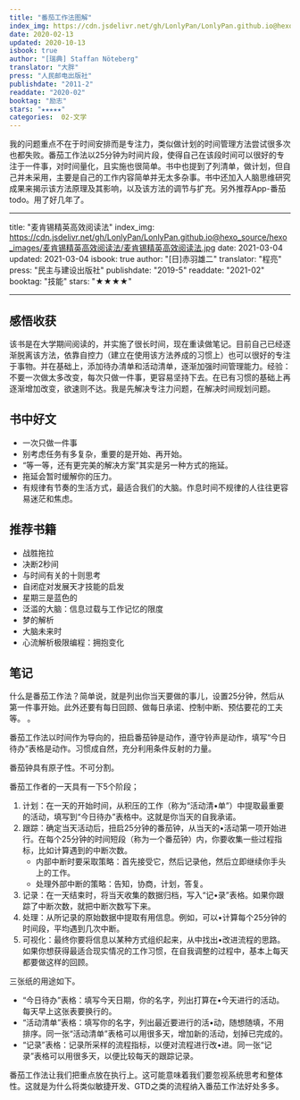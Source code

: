 ```yaml
---
title: "番茄工作法图解"
index_img: https://cdn.jsdelivr.net/gh/LonlyPan/LonlyPan.github.io@hexo_source/hexo_images/番茄工作法图解/番茄工作法图解.jpg
date: 2020-02-13
updated: 2020-10-13
isbook: true
author: "[瑞典] Staffan Nöteberg"
translator: "大胖"
press: "人⺠邮电出版社"
publishdate: "2011-2"
readdate: "2020-02"
booktag: "励志"
stars: "★★★★★" 
categories:  02-文学
---
```


我的问题重点不在于时间安排而是专注力，类似做计划的时间管理方法尝试很多次也都失败。番茄工作法以25分钟为时间片段，使得自己在该段时间可以很好的专注于一件事，对时间量化，且实施也很简单。书中也提到了列清单，做计划，但自己并未采用，主要是自己的工作内容简单并无太多杂事。书中还加入人脑思维研究成果来揭示该方法原理及其影响，以及该方法的调节与扩充。另外推荐App-番茄todo。用了好几年了。

---
title: "麦肯锡精英高效阅读法"
index_img: https://cdn.jsdelivr.net/gh/LonlyPan/LonlyPan.github.io@hexo_source/hexo_images/麦肯锡精英高效阅读法/麦肯锡精英高效阅读法.jpg
date: 2021-03-04
updated: 2021-03-04
isbook: true
author: "[日]赤羽雄二"
translator: "程亮"
press: "民主与建设出版社"
publishdate: "2019-5"
readdate: "2021-02"
booktag: "技能"
stars: "★★★★" 

---

## 感悟收获

该书是在大学期间阅读的，并实施了很⻓时间，现在重读做笔记。目前自己已经逐渐脱离该方法，依靠自控力（建立在使用该方法养成的习惯上）也可以很好的专注于事物。并在基础上，添加待办清单和活动清单，逐渐加强时间管理能力。经验：不要一次做太多改变，每次只做一件事，更容易坚持下去。在已有习惯的基础上再逐渐增加改变，欲速则不达。我是先解决专注力问题，在解决时间规划问题。

<!--more-->

## 书中好文

- 一次只做一件事
- 别考虑任务有多复杂，重要的是开始、再开始。
- “等一等，还有更完美的解决方案”其实是另一种方式的拖延。
- 拖延会暂时缓解你的压力。
- 有规律有节奏的生活方式，最适合我们的大脑。作息时间不规律的人往往更容易迷茫和焦虑。

## 推荐书籍

- 战胜拖拉
- 决断2秒间
- 与时间有关的十则思考
- 自闭症对发展天才技能的启发
- 星期三是蓝色的
- 泛滥的大脑：信息过载与工作记忆的限度
- 梦的解析
- 大脑未来时
- 心流解析极限编程：拥抱变化

## 笔记

什么是番茄工作法？简单说，就是列出你当天要做的事儿，设置25分钟，然后从第一件事开始。此外还要有每日回顾、做每日承诺、控制中断、预估要花的工夫等。 。

番茄工作法以时间作为导向的，扭启番茄钟是动作，遵守铃声是动作，填写“今日待办”表格是动作。习惯成自然，充分利用条件反射的力量。

番茄钟具有原子性。不可分割。

番茄工作者的一天具有一下5个阶段；
1. 计划：在一天的开始时间，从积压的工作（称为“活动清•单”）中提取最重要的活动，填写到“今日待办”表格中。这就是你当天的自我承诺。
2. 跟踪：确定当天活动后，扭启25分钟的番茄钟，从当天的•活动第一项开始进行。在每个25分钟的时间短段（称为一个番茄钟）内，你要收集一些过程指标，比如计算遇到的中断次数。
   - 内部中断时要采取策略：首先接受它，然后记录他，然后立即继续你手头上的工作。
   - 处理外部中断的策略：告知，协商，计划，答复。
3. 记录：在一天结束时，将当天收集的数据归档，写入“记•录”表格。如果你跟踪了中断次数，就把中断次数写下来。
4. 处理：从所记录的原始数据中提取有用信息。例如，可以•计算每个25分钟的时间段，平均遇到几次中断。
5. 可视化：最终你要将信息以某种方式组织起来，从中找出•改进流程的思路。如果你想获得最适合现实情况的工作习惯，在自我调整的过程中，基本上每天都要做这样的回顾。

三张纸的用途如下。

- “今日待办”表格：填写今天日期，你的名字，列出打算在•今天进行的活动。每天早上这张表要换行的。
- “活动清单”表格：填写你的名字，列出最近要进行的活•动，随想随填，不用排序。同一张“活动清单”表格可以用很多天，增加新的活动，划掉已完成的。
- “记录”表格：记录所采样的流程指标，以便对流程进行改•进。同一张“记录”表格可以用很多天，以便比较每天的跟踪记录。

番茄工作法让我们把重点放在执行上。这可能意味着我们要忽视系统思考和整体性。这就是为什么将类似敏捷开发、GTD之类的流程纳入番茄工作法好处多多。
